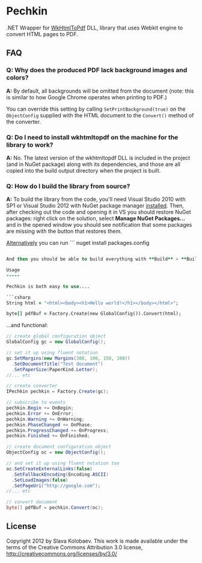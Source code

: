 Pechkin
=======

.NET Wrapper for [WkHtmlToPdf](http://github.com/antialize/wkhtmltopdf) DLL, library that uses Webkit engine to convert HTML pages to PDF.

FAQ
---

### Q: Why does the produced PDF lack background images and colors? ###

**A:** By default, all backgrounds will be omitted from the document (note: this is similar to how Google Chrome operates when printing to PDF.)

You can override this setting by calling `SetPrintBackground(true)` on the `ObjectConfig` supplied with the HTML document to the `Convert()` method of the converter.

### Q: Do I need to install wkhtmltopdf on the machine for the library to work? ###

**A:** No. The latest version of the wkhtmltopdf DLL is included in the project (and in NuGet package) along with its dependencies, and those are all copied into the build output directory when the project is built.

### Q: How do I build the library from source? ###

**A:** To build the library from the code, you'll need Visual Studio 2010 with SP1 or Visual Studio 2012 with NuGet package manager [installed](http://docs.nuget.org/docs/start-here/installing-nuget). Then, after checking out the code and opening it in VS you should restore NuGet packages: right click on the solution, select **Manage NuGet Packages...** and in the opened window you should see notification that some packages are missing with the button that restores them.

[Alternatively](http://stackoverflow.com/questions/6876732/how-do-i-get-nuget-to-install-update-all-the-packages-in-the-packages-config) you can run ```
nuget install packages.config
``` for every project in the solution. (Two test projects with xunit, others supporting Common.Logging.)

And then you should be able to build everything with **Build** > **Build Solution** menu item.

Usage
-----

Pechkin is both easy to use....

```csharp
String html = "<html><body><h1>Hello world!</h1></body></html>";

byte[] pdfBuf = Factory.Create(new GlobalConfig()).Convert(html);
```

...and functional:

```csharp
// create global configuration object
GlobalConfig gc = new GlobalConfig();

// set it up using fluent notation
gc.SetMargins(new Margins(300, 100, 150, 100))
  .SetDocumentTitle("Test document")
  .SetPaperSize(PaperKind.Letter);
//... etc

// create converter
IPechkin pechkin = Factory.Create(gc);

// subscribe to events
pechkin.Begin += OnBegin;
pechkin.Error += OnError;
pechkin.Warning += OnWarning;
pechkin.PhaseChanged += OnPhase;
pechkin.ProgressChanged += OnProgress;
pechkin.Finished += OnFinished;

// create document configuration object
ObjectConfig oc = new ObjectConfig();

// and set it up using fluent notation too
oc.SetCreateExternalLinks(false)
  .SetFallbackEncoding(Encoding.ASCII)
  .SetLoadImages(false)
  .SetPageUri("http://google.com");
//... etc

// convert document
byte[] pdfBuf = pechkin.Convert(oc);
```

License
-------

Copyright 2012 by Slava Kolobaev. This work is made available under the terms of the Creative Commons Attribution 3.0 license, http://creativecommons.org/licenses/by/3.0/
